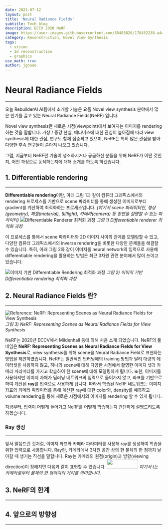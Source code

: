 ```yaml
---
date: 2022-07-12
layout: post
title: 'Neural Radiance Fields'
subtitle: Tech blog
description: ECCV 2020 NeRF
image: https://user-images.githubusercontent.com/55485826/178452238-a4eb2b1b-07f2-49d5-ab59-1dfa829be00e.png
category: Reconstruction, Novel View Synthesis
tags:
  - vision
  - 3d reconstruction
  - graphics
use_math: true
author: jgnooo
---
```


# Neural Radiance Fields
---

오늘 RebuilderAI AI팀에서 소개할 기술은 요즘 Novel view synthesis 분야에서 많은 인기를 끌고 있는 Neural Radiance Fields(NeRF) 입니다.

Novel view synthesis란 새로운 시점(viewpoint)에서 보여지는 이미지를 rendering하는 것을 말합니다. 가상 / 증강 현실, 메타버스에 대한 관심이 높아짐에 따라 view synthesis에 대한 관심, 연구도 함께 집중되고 있으며, NeRF는 특히 많은 관심을 받아 다양한 후속 연구들이 쏟아져 나오고 있습니다. 

그럼, 지금부터 NeRF란 기술이 생소하시거나 궁금하신 분들을 위해 NeRF가 어떤 것인지, 어떤 과정으로 동작하는지에 대해 소개를 하도록 하겠습니다.

## 1. Differentiable rendering
---
<!-- 기본적으로 **Rendering**이란 형상(geometry), 재질(material), 빛(light), 카메라(camera) 등 scene parameter들에 의해 정의된 3차원 장면에 대한 이미지를 생성하는 프로세스를 말합니다. 반면, **Inverse rendering**은 2D 이미지로부터 scene에 대한 특성, parameter를 예측 / 추론하는 것을 말합니다. -->
**Differentiable rendering**이란, 아래 그림 1과 같이 컴퓨터 그래픽스에서의 rendering 프로세스를 기반으로 scene 파라미터를 통해 생성한 이미지로부터 gradient를 계산하여 최적화하는 프로세스입니다. _(여기서 scene 파라미터란, 형상(geometry), 재질(material), 빛(light), 카메라(camera) 등 장면을 설명할 수 있는 파라미터)_
![Differentiable Renderer 최적화 과정](https://user-images.githubusercontent.com/55485826/178452142-ebccce87-3229-422a-bd76-708c001e32c4.png)
    _그림 1) Differentiable renderer 최적화 과정_

이 프로세스를 통해서 scene 파라미터와 2D 이미지 사이의 관계를 모델링할 수 있고, 다양한 컴퓨터 그래픽스에서의 inverse rendering을 비롯한 다양한 문제들을 해결할 수 있습니다. 특히, 아래 그림 2와 같이 이미지를 neural network의 입력으로 사용해 differentiable rendering을 활용하는 방법은 최근 3차원 관련 분야에서 많이 쓰이고 있습니다.

![이미지 기반 Differentiable Rendering 최적화 과정](https://user-images.githubusercontent.com/55485826/178452202-2cae7e06-248c-412b-9ef0-47567f653efc.png)
    _그림 2) 이미지 기반 Differentiable rendering 최적화 과정_


<!-- - **Why Use Differentiable Rendering?**
    - Inverse rendering 문제를 해결하기 위해 사용
    - Rendering 프로세스를 machine learning 파이프라인에 적용해 문제 해결 -->

## 2. Neural Radiance Fields 란?
---

![Reference: NeRF: Representing Scenes as Neural Radiance Fields for View Synthesis](https://user-images.githubusercontent.com/55485826/178452238-a4eb2b1b-07f2-49d5-ab59-1dfa829be00e.png)
    _그림 3) NeRF: Representing Scenes as Neural Radiance Fields for View Synthesis_

NeRF는 2020년 ECCV에서 Mildenhall 등에 의해 처음 소개 되었습니다. NeRF의 풀네임은 **NeRF: Representing Scenes as Neural Radiance Fields for View Synthesis**로, view synthesis를 위해 scene을 Neural Radiance Field로 표현하는 방법을 제안하였습니다.
NeRF는 일반적인 딥러닝에의 training 방법과 달리 대량의 데이터셋을 사용하지 않고, 하나의 scene에 대해 다양한 시점에서 촬영한 이미지 셋과 카메라 파라미터를 가지고 학습하여 한 scene에 대해 모델링하게 됩니다. 또한, 이미지를 사용하지만 이미지 자체가 딥러닝 네트워크의 입력으로 들어가지 않고, 좌표를 기반으로 하여 계산된 **ray**를 입력으로 사용하게 됩니다. 따라서 학습된 NeRF 네트워크는 이미지 좌표와 카메라 파라미터를 통해 계산한 ray에 대한 color와, density를 예측하고 volume rendering을 통해 새로운 시점에서의 이미지를 rendering 할 수 있게 됩니다.

지금부터, 입력이 어떻게 들어가고 NeRF를 어떻게 학습하는지 간단하게 설명드리도록 하겠습니다.

### Ray 생성
---
앞서 말씀드린 것처럼, 이미지 좌표와 카메라 파라미터를 사용해 ray를 생성하여 학습을 위한 입력으로 사용합니다. Ray란, 카메라에서 3차원 공간 상의 한 물체의 한 점까지 날아갈 때 생기는 직선을 말합니다. Ray는 카메라의 원점(origin)과 방향(viewing direction)이 정해지면 다음과 같이 표현할 수 있습니다.
<img src="https://user-images.githubusercontent.com/55485826/179489036-345a0fb8-ff49-4486-90b1-f57bda693510.png" width="100" height="30"/>
    _여기서 t는 카메라로부터 물체의 한 점까지의 거리를 의미합니다._



## 3. NeRF의 한계
---

## 4. 앞으로의 방향성
---
